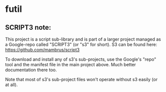 futil
=======


SCRIPT3 note:
-------------
This project is a script sub-library and is part of a larger project managed
as a Google-repo called "SCRIPT3" (or "s3" for short). S3 can be found
here: https://github.com/mambrus/script3

To download and install any of s3's sub-projects, use the Google's "repo" tool
and the manifest file in the main project above. Much better documentation
there too. 

Note that most of s3's sub-project files won't operate without s3 easily (or
at all).
  
